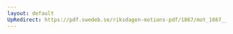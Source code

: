 ```yaml
---
layout: default
UpRedirect: https://pdf.swedeb.se/riksdagen-motions-pdf/1867/mot_1867__fk__00041/mot_1867__fk__00041_002.pdf
---
```


